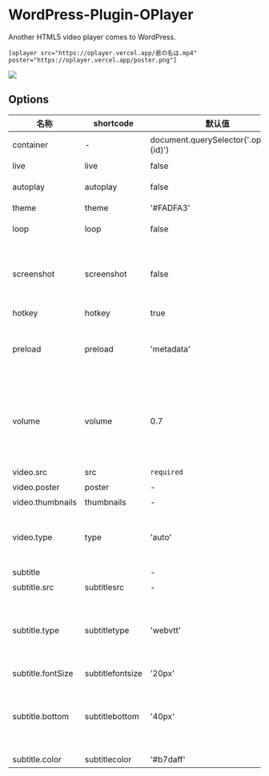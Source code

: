 # WordPress-Plugin-OPlayer

Another HTML5 video player comes to WordPress.

```
[oplayer src="https://oplayer.vercel.app/君の名は.mp4" poster="https://oplayer.vercel.app/poster.png"]
```

![](https://pic.peo.pw/a/2022/10/21/635223f766bc0.png)

## Options

| 名称              | shortcode        | 默认值                                  | 描述                                                                   |
| ----------------- | ---------------- | --------------------------------------- | ---------------------------------------------------------------------- |
| container         | -                | document.querySelector('.oplayer-{id}') | 播放器容器元素                                                         |
| live              | live             | false                                   | 直播                                                                   |
| autoplay          | autoplay         | false                                   | 视频自动播放                                                           |
| theme             | theme            | '#FADFA3'                               | 主题色                                                                 |
| loop              | loop             | false                                   | 视频循环播放                                                           |
| screenshot        | screenshot       | false                                   | 开启截图，如果开启，视频和视频封面需要开启跨域                         |
| hotkey            | hotkey           | true                                    | 开启热键                                                               |
| preload           | preload          | 'metadata'                              | 预加载，可选值: 'none', 'metadata', 'auto'                             |
| volume            | volume           | 0.7                                     | 默认音量，请注意播放器会记忆用户设置，用户手动设置音量后默认音量即失效 |
| video.src         | src              | `required`                              | 视频链接                                                               |
| video.poster      | poster           | -                                       | 视频封面                                                               |
| video.thumbnails  | thumbnails       | -                                       | 视频缩略图                                                             |
| video.type        | type             | 'auto'                                  | 可选值: 'auto', 'hls', 'dash', 'normal'                                |
| subtitle          |                  | -                                       | 外挂字幕                                                               |
| subtitle.src      | subtitlesrc      | -                                       | 字幕链接                                                               |
| subtitle.type     | subtitletype     | 'webvtt'                                | 字幕类型，可选值: 'webvtt', 'ass'，目前只支持 webvtt                   |
| subtitle.fontSize | subtitlefontsize | '20px'                                  | 字幕字号                                                               |
| subtitle.bottom   | subtitlebottom   | '40px'                                  | 字幕距离播放器底部的距离，取值形如: '10px' '10%'                       |
| subtitle.color    | subtitlecolor    | '#b7daff'                               | 字幕颜色                                                               |
